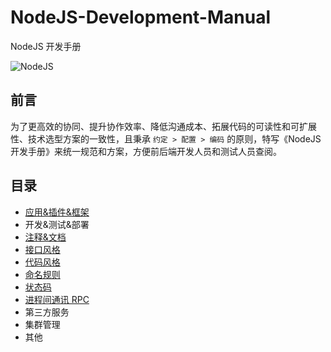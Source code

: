 # NodeJS-Development-Manual
NodeJS 开发手册
<!-- ![NodeJS](https://cdn.pixabay.com/photo/2015/04/23/17/41/node-js-736399_960_720.png) -->
![NodeJS](https://cdn.pixabay.com/photo/2015/04/23/17/41/node-js-736399__340.png)

## 前言
为了更高效的协同、提升协作效率、降低沟通成本、拓展代码的可读性和可扩展性、技术选型方案的一致性，且秉承 `约定 > 配置 > 编码` 的原则，特写《NodeJS 开发手册》来统一规范和方案，方便前后端开发人员和测试人员查阅。

## 目录
- [应用&插件&框架](app&plugin&frame.md)
- 开发&测试&部署
- [注释&文档](comments&doc.md)
- [接口风格](interface_style.md)
- [代码风格](coding_style.md)
- [命名规则](naming_rules.md)
- [状态码](status_code.md)
- [进程间通讯 RPC](rpc.md)
- 第三方服务
- 集群管理
- 其他
